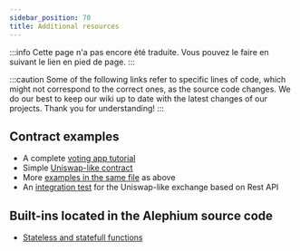 ```yaml
---
sidebar_position: 70
title: Additional resources
---
```


:::info
Cette page n'a pas encore été traduite. Vous pouvez le faire en suivant le lien en pied de page.
:::

:::caution
Some of the following links refer to specific lines of code, which might not correspond to the correct ones, as the source code changes. We do our best to keep our wiki up to date with the latest changes of our projects. Thank you for understanding!
:::

## Contract examples

- A complete [voting app tutorial](https://github.com/alephium/voting-tutorial)
- Simple [Uniswap-like contract](https://github.com/alephium/alephium/blob/master/flow/src/test/scala/org/alephium/flow/core/VMSpec.scala#L1335-L1405)
- More [examples in the same file](https://github.com/alephium/alephium/blob/master/flow/src/test/scala/org/alephium/flow/core/VMSpec.scala) as above
- An [integration test](https://github.com/alephium/alephium/blob/master/app/src/it/scala/org/alephium/app/SmartContractTest.scala) for the Uniswap-like exchange based on Rest API

## Built-ins located in the Alephium source code

- [Stateless and statefull functions](https://github.com/alephium/alephium/blob/master/protocol/src/main/scala/org/alephium/protocol/vm/lang/BuiltIn.scala)
